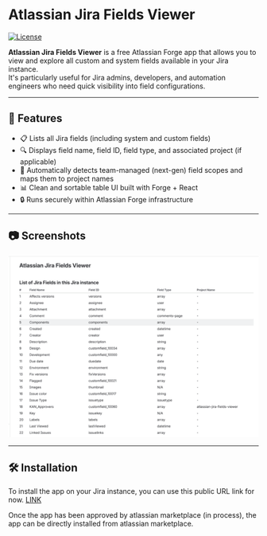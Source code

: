 # Atlassian Jira Fields Viewer

[![License](https://img.shields.io/badge/license-Apache--2.0-green.svg)](LICENSE)

**Atlassian Jira Fields Viewer** is a free Atlassian Forge app that allows you to view and explore all custom and system fields available in your Jira instance.  
It's particularly useful for Jira admins, developers, and automation engineers who need quick visibility into field configurations.

---

## 🚀 Features

- 📋 Lists all Jira fields (including system and custom fields)
- 🔍 Displays field name, field ID, field type, and associated project (if applicable)
- 🧠 Automatically detects team-managed (next-gen) field scopes and maps them to project names
- 📊 Clean and sortable table UI built with Forge + React
- 🔒 Runs securely within Atlassian Forge infrastructure

---

## 📷 Screenshots

![Screenshot](./docs/UI%20Screenshot.png)

---

## 🛠️ Installation

To install the app on your Jira instance, you can use this public URL link for now. [LINK](https://developer.atlassian.com/console/install/8f9aa1be-1ca1-479b-84b7-82662f400160?signature=AYABeNRfNWdHIkQlLXgc69AzKokAAAADAAdhd3Mta21zAEthcm46YXdzOmttczp1cy1lYXN0LTE6NzA5NTg3ODM1MjQzOmtleS83ZjcxNzcxZC02OWM4LTRlOWItYWU5Ny05MzJkMmNhZjM0NDIAuAECAQB4KVgoNesMySI2pXEz4J5S%2B4but%2FgpPvEEG0vL8V0Jz5cBrzMtU56e8elKuBQa7Tx64wAAAH4wfAYJKoZIhvcNAQcGoG8wbQIBADBoBgkqhkiG9w0BBwEwHgYJYIZIAWUDBAEuMBEEDNqLUbTy6gD9qzwsZQIBEIA7xZjohzD1TPEzecntqJ%2BtP3RoiRUJP55BM0ITGA6Y2mvecxYt0r7Mhb4Rf8oBvQ4Dxg9C5wG7JsRG8VMAB2F3cy1rbXMAS2Fybjphd3M6a21zOmV1LXdlc3QtMTo3MDk1ODc4MzUyNDM6a2V5LzU1OWQ0NTE2LWE3OTEtNDdkZi1iYmVkLTAyNjFlODY4ZWE1YwC4AQICAHig7hOcRWe1S%2BcRRsjD9q0WpZcapmXa1oPX3jm4ao883gELq2pYivP5nAuvmG5eN%2FeXAAAAfjB8BgkqhkiG9w0BBwagbzBtAgEAMGgGCSqGSIb3DQEHATAeBglghkgBZQMEAS4wEQQMPYdeZUGbLvORAZAGAgEQgDsYPUrIPdT46wpJpamaDb%2BuzQu%2Bb61qt9kHUwrd8agEmce98p7Tqa5ZQePUMHkQvJmRlGh2cllGkjp4TAAHYXdzLWttcwBLYXJuOmF3czprbXM6dXMtd2VzdC0yOjcwOTU4NzgzNTI0MzprZXkvM2M0YjQzMzctYTQzOS00ZmNhLWEwZDItNDcyYzE2ZWRhZmRjALgBAgIAeBeusbAYURagY7RdQhCHwxFswh7l65V7cwKp%2BDc1WGoHAe3Kk1U1TBZ7aMiCco09fsoAAAB%2BMHwGCSqGSIb3DQEHBqBvMG0CAQAwaAYJKoZIhvcNAQcBMB4GCWCGSAFlAwQBLjARBAxUzlug%2FQmDnBGwaKUCARCAO7%2BpHNUO7jXikiXHggg7VgDSuT5PoPV5QZMQccqbjWG0lrj5vl%2Fd6U%2BzTprwFeUViUkZILlxcdZaib0vAgAAAAAMAAAQAAAAAAAAAAAAAAAAAEhkQ74%2FTMjDjKFkLU0me7T%2F%2F%2F%2F%2FAAAAAQAAAAAAAAAAAAAAAQAAADL5bJdGL2x52IftVM9sPVOunV37h7gpiJcX7XA72vvvi0dPqGwaXFlFplnPJt0IkKwlx%2FMYrwbItxpx%2FKDtygrOEqc%3D&product=jira)

Once the app has been approved by atlassian marketplace (in process), the app can be directly installed from atlassian marketplace.